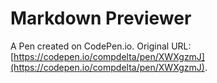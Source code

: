 # Markdown Previewer

A Pen created on CodePen.io. Original URL: [https://codepen.io/compdelta/pen/XWXgzmJ](https://codepen.io/compdelta/pen/XWXgzmJ).


